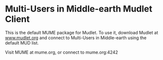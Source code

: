 # Multi-Users in Middle-earth Mudlet Client
This is the default MUME package for Mudlet. To use it, download Mudlet at
www.mudlet.org and connect to Multi-Users in Middle-earth using the default
MUD list. 

Visit MUME at mume.org, or connect to mume.org:4242

